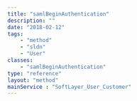 ```yaml
---
title: "samlBeginAuthentication"
description: ""
date: "2018-02-12"
tags:
    - "method"
    - "sldn"
    - "User"
classes:
    - "samlBeginAuthentication"
type: "reference"
layout: "method"
mainService : "SoftLayer_User_Customer"
---
```

